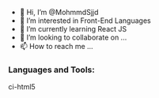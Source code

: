 <head>
<link rel= "stylesheet" href= "path/to/code-icons/css/code-icons.min.css" >
</head>

- 👋 Hi, I’m @MohmmdSjjd
- 👀 I’m interested in Front-End Languages
- 🌱 I’m currently learning React JS
- 💞️ I’m looking to collaborate on ...
- 📫 How to reach me ...

<!---
MohmmdSjjd/MohmmdSjjd is a ✨ special ✨ repository because its `README.md` (this file) appears on your GitHub profile.
You can click the Preview link to take a look at your changes.
--->
<h3 align="left">Languages and Tools:</h3>
<p>ci-html5</p>
